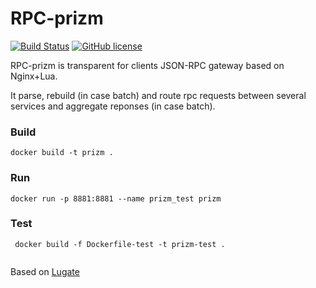 # RPC-prizm 
[![Build Status](https://travis-ci.org/ridnlee/rpc-prizm.svg?branch=master)](https://travis-ci.org/ridnlee/rpc-prizm)
[![GitHub license](https://img.shields.io/badge/license-MIT-blue.svg)](https://raw.githubusercontent.com/ridnlee/rpc-prizm/master/LICENSE)

RPC-prizm is transparent for clients JSON-RPC gateway based on Nginx+Lua. 

It parse, rebuild (in case batch) and route rpc requests between several services and aggregate reponses (in case batch).     

### Build
```
docker build -t prizm .
```

### Run
```
docker run -p 8881:8881 --name prizm_test prizm
```

### Test
```
 docker build -f Dockerfile-test -t prizm-test .
 
```




Based on [Lugate](https://github.com/zinovyev/lugate)